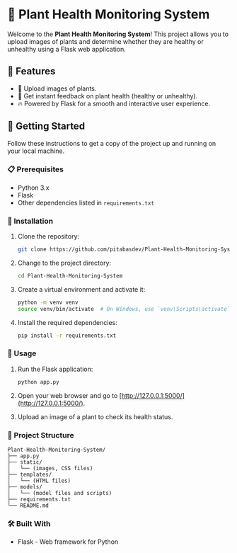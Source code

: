 # 🌿 Plant Health Monitoring System

Welcome to the **Plant Health Monitoring System**! This project allows you to upload images of plants and determine whether they are healthy or unhealthy using a Flask web application.

## 🌟 Features

- 🌱 Upload images of plants.
- 🌿 Get instant feedback on plant health (healthy or unhealthy).
- 🔥 Powered by Flask for a smooth and interactive user experience.

## 🚀 Getting Started

Follow these instructions to get a copy of the project up and running on your local machine.

### 📋 Prerequisites

- Python 3.x
- Flask
- Other dependencies listed in `requirements.txt`

### 🔧 Installation

1. Clone the repository:
    ```sh
    git clone https://github.com/pitabasdev/Plant-Health-Monitoring-System.git
    ```

2. Change to the project directory:
    ```sh
    cd Plant-Health-Monitoring-System
    ```

3. Create a virtual environment and activate it:
    ```sh
    python -m venv venv
    source venv/bin/activate  # On Windows, use `venv\Scripts\activate`
    ```

4. Install the required dependencies:
    ```sh
    pip install -r requirements.txt
    ```

### 🔨 Usage

1. Run the Flask application:
    ```sh
    python app.py
    ```

2. Open your web browser and go to [http://127.0.0.1:5000/](http://127.0.0.1:5000/).

3. Upload an image of a plant to check its health status.

### 📁 Project Structure

```
Plant-Health-Monitoring-System/
├── app.py
├── static/
│   └── (images, CSS files)
├── templates/
│   └── (HTML files)
├── models/
│   └── (model files and scripts)
├── requirements.txt
└── README.md
```

### 🛠️ Built With

- Flask - Web framework for Python





